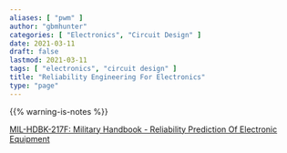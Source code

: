 ```yaml
---
aliases: [ "pwm" ]
author: "gbmhunter"
categories: [ "Electronics", "Circuit Design" ]
date: 2021-03-11
draft: false
lastmod: 2021-03-11
tags: [ "electronics", "circuit design" ]
title: "Reliability Engineering For Electronics"
type: "page"
---
```


{{% warning-is-notes %}}

[MIL-HDBK-217F: Military Handbook - Reliability Prediction Of Electronic Equipment](mil-hdbk-217f-military-handbook-reliability-prediction-of-electronic-equipment.pdf)